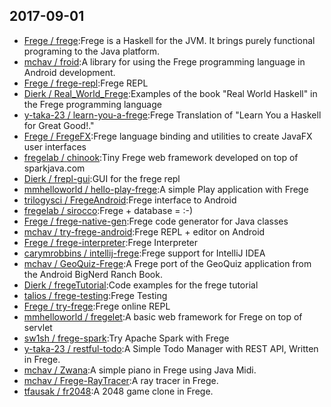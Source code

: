 ## 2017-09-01

* [Frege / frege](https://github.com/Frege/frege):Frege is a Haskell for the JVM. It brings purely functional programing to the Java platform.
* [mchav / froid](https://github.com/mchav/froid):A library for using the Frege programming language in Android development.
* [Frege / frege-repl](https://github.com/Frege/frege-repl):Frege REPL
* [Dierk / Real_World_Frege](https://github.com/Dierk/Real_World_Frege):Examples of the book "Real World Haskell" in the Frege programming language
* [y-taka-23 / learn-you-a-frege](https://github.com/y-taka-23/learn-you-a-frege):Frege Translation of "Learn You a Haskell for Great Good!."
* [Frege / FregeFX](https://github.com/Frege/FregeFX):Frege language binding and utilities to create JavaFX user interfaces
* [fregelab / chinook](https://github.com/fregelab/chinook):Tiny Frege web framework developed on top of sparkjava.com
* [Dierk / frepl-gui](https://github.com/Dierk/frepl-gui):GUI for the frege repl
* [mmhelloworld / hello-play-frege](https://github.com/mmhelloworld/hello-play-frege):A simple Play application with Frege
* [trilogysci / FregeAndroid](https://github.com/trilogysci/FregeAndroid):Frege interface to Android
* [fregelab / sirocco](https://github.com/fregelab/sirocco):Frege + database = :-)
* [Frege / frege-native-gen](https://github.com/Frege/frege-native-gen):Frege code generator for Java classes
* [mchav / try-frege-android](https://github.com/mchav/try-frege-android):Frege REPL + editor on Android
* [Frege / frege-interpreter](https://github.com/Frege/frege-interpreter):Frege Interpreter
* [carymrobbins / intellij-frege](https://github.com/carymrobbins/intellij-frege):Frege support for IntelliJ IDEA
* [mchav / GeoQuiz-Frege](https://github.com/mchav/GeoQuiz-Frege):A Frege port of the GeoQuiz application from the Android BigNerd Ranch Book.
* [Dierk / fregeTutorial](https://github.com/Dierk/fregeTutorial):Code examples for the frege tutorial
* [talios / frege-testing](https://github.com/talios/frege-testing):Frege Testing
* [Frege / try-frege](https://github.com/Frege/try-frege):Frege online REPL
* [mmhelloworld / fregelet](https://github.com/mmhelloworld/fregelet):A basic web framework for Frege on top of servlet
* [sw1sh / frege-spark](https://github.com/sw1sh/frege-spark):Try Apache Spark with Frege
* [y-taka-23 / restful-todo](https://github.com/y-taka-23/restful-todo):A Simple Todo Manager with REST API, Written in Frege.
* [mchav / Zwana](https://github.com/mchav/Zwana):A simple piano in Frege using Java Midi.
* [mchav / Frege-RayTracer](https://github.com/mchav/Frege-RayTracer):A ray tracer in Frege.
* [tfausak / fr2048](https://github.com/tfausak/fr2048):A 2048 game clone in Frege.
